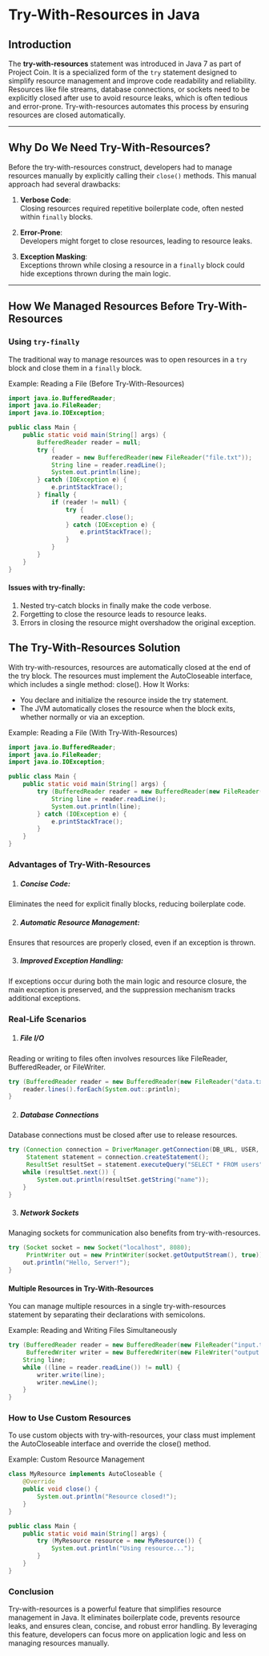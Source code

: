 # Try-With-Resources in Java

## Introduction  

The **try-with-resources** statement was introduced in Java 7 as part of Project Coin. It is a specialized form of the `try` statement designed to simplify resource management and improve code readability and reliability. Resources like file streams, database connections, or sockets need to be explicitly closed after use to avoid resource leaks, which is often tedious and error-prone. Try-with-resources automates this process by ensuring resources are closed automatically.

---

## Why Do We Need Try-With-Resources?  

Before the try-with-resources construct, developers had to manage resources manually by explicitly calling their `close()` methods. This manual approach had several drawbacks:

1. **Verbose Code**:  
   Closing resources required repetitive boilerplate code, often nested within `finally` blocks.  

2. **Error-Prone**:  
   Developers might forget to close resources, leading to resource leaks.  

3. **Exception Masking**:  
   Exceptions thrown while closing a resource in a `finally` block could hide exceptions thrown during the main logic.

---

## How We Managed Resources Before Try-With-Resources  

### Using `try-finally`  
The traditional way to manage resources was to open resources in a `try` block and close them in a `finally` block.  

Example: Reading a File (Before Try-With-Resources)  
```java
import java.io.BufferedReader;
import java.io.FileReader;
import java.io.IOException;

public class Main {
    public static void main(String[] args) {
        BufferedReader reader = null;
        try {
            reader = new BufferedReader(new FileReader("file.txt"));
            String line = reader.readLine();
            System.out.println(line);
        } catch (IOException e) {
            e.printStackTrace();
        } finally {
            if (reader != null) {
                try {
                    reader.close();
                } catch (IOException e) {
                    e.printStackTrace();
                }
            }
        }
    }
}
```

#### Issues with try-finally:

1)    Nested try-catch blocks in finally make the code verbose.
 2)   Forgetting to close the resource leads to resource leaks.
   3) Errors in closing the resource might overshadow the original exception.

 ##  The Try-With-Resources Solution

With try-with-resources, resources are automatically closed at the end of the try block. The resources must implement the AutoCloseable interface, which includes a single method: close().
How It Works:

-    You declare and initialize the resource inside the try statement.
 -   The JVM automatically closes the resource when the block exits, whether normally or via an exception.

Example: Reading a File (With Try-With-Resources)

```java
import java.io.BufferedReader;
import java.io.FileReader;
import java.io.IOException;

public class Main {
    public static void main(String[] args) {
        try (BufferedReader reader = new BufferedReader(new FileReader("file.txt"))) {
            String line = reader.readLine();
            System.out.println(line);
        } catch (IOException e) {
            e.printStackTrace();
        }
    }
}

```

### Advantages of Try-With-Resources
1) ##### Concise Code:
Eliminates the need for explicit finally blocks, reducing boilerplate code.

2) ##### Automatic Resource Management:
Ensures that resources are properly closed, even if an exception is thrown.

3) ##### Improved Exception Handling:
If exceptions occur during both the main logic and resource closure, the main exception is preserved, and the suppression mechanism tracks additional exceptions.


### Real-Life Scenarios
1. ##### File I/O

Reading or writing to files often involves resources like FileReader, BufferedReader, or FileWriter.

```java
try (BufferedReader reader = new BufferedReader(new FileReader("data.txt"))) {
    reader.lines().forEach(System.out::println);
}
```


2. ##### Database Connections

Database connections must be closed after use to release resources.
```java
try (Connection connection = DriverManager.getConnection(DB_URL, USER, PASS);
     Statement statement = connection.createStatement();
     ResultSet resultSet = statement.executeQuery("SELECT * FROM users")) {
    while (resultSet.next()) {
        System.out.println(resultSet.getString("name"));
    }
}
```


3. ##### Network Sockets

Managing sockets for communication also benefits from try-with-resources.

```java
try (Socket socket = new Socket("localhost", 8080);
     PrintWriter out = new PrintWriter(socket.getOutputStream(), true)) {
    out.println("Hello, Server!");
}
```


#### Multiple Resources in Try-With-Resources

You can manage multiple resources in a single try-with-resources statement by separating their declarations with semicolons.

Example: Reading and Writing Files Simultaneously

```java
try (BufferedReader reader = new BufferedReader(new FileReader("input.txt"));
     BufferedWriter writer = new BufferedWriter(new FileWriter("output.txt"))) {
    String line;
    while ((line = reader.readLine()) != null) {
        writer.write(line);
        writer.newLine();
    }
}
```


### How to Use Custom Resources

To use custom objects with try-with-resources, your class must implement the AutoCloseable interface and override the close() method.

Example: Custom Resource Management

``` java
class MyResource implements AutoCloseable {
    @Override
    public void close() {
        System.out.println("Resource closed!");
    }
}

public class Main {
    public static void main(String[] args) {
        try (MyResource resource = new MyResource()) {
            System.out.println("Using resource...");
        }
    }
}
```


### Conclusion

Try-with-resources is a powerful feature that simplifies resource management in Java. It eliminates boilerplate code, prevents resource leaks, and ensures clean, concise, and robust error handling. By leveraging this feature, developers can focus more on application logic and less on managing resources manually.